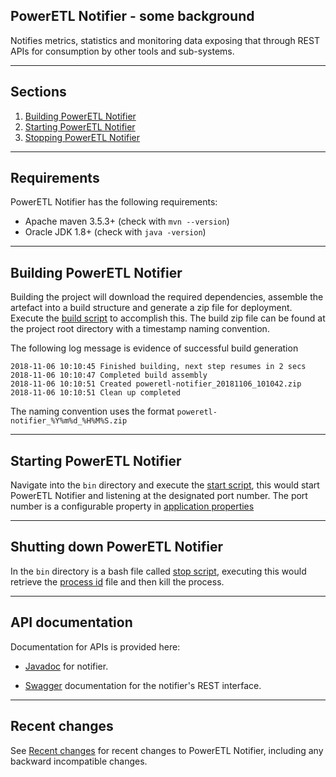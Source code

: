 ## PowerETL Notifier - some background
Notifies metrics, statistics and monitoring data exposing that through REST APIs for consumption by other tools and sub-systems.


---
## Sections
1. [Building PowerETL Notifier](#build)
2. [Starting PowerETL Notifier](#start)
3. [Stopping PowerETL Notifier](#Shutting)


---
## Requirements
PowerETL Notifier has the following requirements:

*   Apache maven 3.5.3+ (check with `mvn --version`)
*   Oracle JDK 1.8+ (check with `java -version`)


---
## Building PowerETL Notifier
Building the project will download the required dependencies, assemble the artefact into a build structure and generate a zip file for deployment. Execute the [build script](build.sh) to accomplish this. The build zip file can be found at the project root directory with a timestamp naming convention.  

The following log message is evidence of successful build generation
```
2018-11-06 10:10:45 Finished building, next step resumes in 2 secs
2018-11-06 10:10:47 Completed build assembly
2018-11-06 10:10:51 Created poweretl-notifier_20181106_101042.zip
2018-11-06 10:10:51 Clean up completed
```
The naming convention uses the format `poweretl-notifier_%Y%m%d_%H%M%S.zip`



---
## Starting PowerETL Notifier
Navigate into the `bin` directory and execute the [start script](bin/startPowerEtlNotifier.sh), this would start PowerETL Notifier and listening at the designated port number. The port number is a configurable property in [application properties](src/main/resources/application.properties)



---
## Shutting down PowerETL Notifier
In the `bin` directory is a bash file called [stop script](bin/stopPowerEtlNotifier.sh), executing this would retrieve the [process id](logs/procid) file and then kill the process. 


---
## API documentation

Documentation for APIs is provided here:

* [Javadoc](https://dummylink/apidocs/index.html) for notifier.

* [Swagger](https://dummylink/swagger/index.html) documentation for the notifier's REST interface.

---
## Recent changes

See [Recent changes](site/recent-changes.md) for recent changes to PowerETL Notifier, including any backward incompatible changes.


